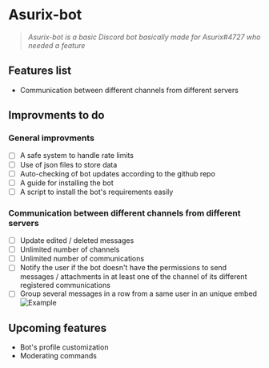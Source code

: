 # Asurix-bot

> *Asurix-bot is a basic Discord bot basically made for Asurix#4727 who needed a feature*

## Features list

* Communication between different channels from different servers

## Improvments to do

### General improvments

* [ ] A safe system to handle rate limits
* [ ] Use of json files to store data
* [ ] Auto-checking of bot updates according to the github repo
* [ ] A guide for installing the bot
* [ ] A script to install the bot's requirements easily

### Communication between different channels from different servers

* [ ] Update edited / deleted messages
* [ ] Unlimited number of channels
* [ ] Unlimited number of communications
* [ ] Notify the user if the bot doesn't have the permissions to send messages / attachments in at least one of the channel of its different registered communications
* [ ] Group several messages in a row from a same user in an unique embed ![Example](http://i.imgur.com/84PjK2D.png)

## Upcoming features

* Bot's profile customization
* Moderating commands